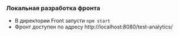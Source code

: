 ### Локальная разработка фронта
* В директории Front запусти `npm start`
* Фронт доступен по адресу http://localhost:8080/test-analytics/